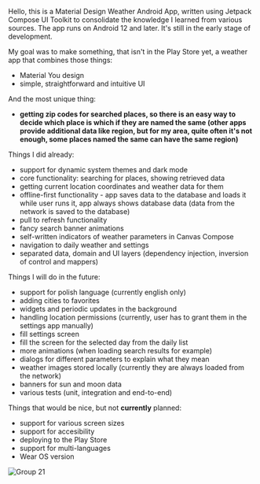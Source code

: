 Hello,
this is a Material Design Weather Android App, written using Jetpack Compose UI Toolkit to consolidate the knowledge I learned from various sources.
The app runs on Android 12 and later. It's still in the early stage of development.

My goal was to make something, that isn't in the Play Store yet, a weather app that combines those things:
- Material You design
- simple, straightforward and intuitive UI

And the most unique thing:
- **getting zip codes for searched places, so there is an easy way to decide which place is which if they are named the same (other apps provide additional data like region, but for my area, quite often it's not enough, some places named the same can have the same region)**

Things I did already:
- support for dynamic system themes and dark mode
- core functionality: searching for places, showing retrieved data
- getting current location coordinates and weather data for them
- offline-first functionality - app saves data to the database and loads it while user runs it, app always shows database data (data from the network is saved to the database)
- pull to refresh functionality
- fancy search banner animations
- self-written indicators of weather parameters in Canvas Compose
- navigation to daily weather and settings
- separated data, domain and UI layers (dependency injection, inversion of control and mappers)

Things I will do in the future:
- support for polish language (currently english only)
- adding cities to favorites
- widgets and periodic updates in the background
- handling location permissions (currently, user has to grant them in the settings app manually)
- fill settings screen
- fill the screen for the selected day from the daily list
- more animations (when loading search results for example)
- dialogs for different parameters to explain what they mean
- weather images stored locally (currently they are always loaded from the network)
- banners for sun and moon data
- various tests (unit, integration and end-to-end)

Things that would be nice, but not **currently** planned:
- support for various screen sizes
- support for accesibility
- deploying to the Play Store
- support for multi-languages
- Wear OS version

![Group 21](https://github.com/Enjot/materialweather/assets/60782298/37cac4a4-5f7e-4c6d-b50c-b235b64f7dd2)
